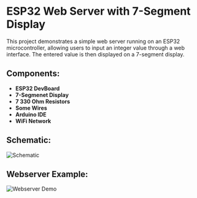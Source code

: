 # ESP32 Web Server with 7-Segment Display
This project demonstrates a simple web server running on an ESP32 microcontroller, allowing users to input an integer value through a web interface. The entered value is then displayed on a 7-segment display.

## Components:
- **ESP32 DevBoard**
- **7-Segmenet Display**
- **7 330 Ohm Resistors**
- **Some Wires**
- **Arduino IDE** 
- **WiFi Network**

## Schematic:
![Schematic](https://danbajda.com/static/310a.png)
## Webserver Example:
![Webserver Demo](https://danbajda.com/static/310b.png)
